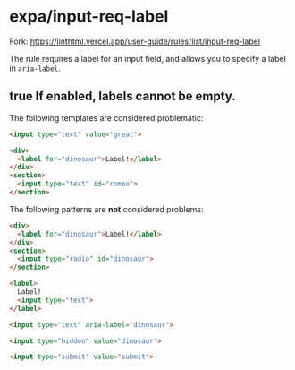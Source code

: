 # expa/input-req-label

Fork: https://linthtml.vercel.app/user-guide/rules/list/input-req-label

The rule requires a label for an input field, and allows you to specify a label in `aria-label`.

## true If enabled, labels cannot be empty.


The following templates are considered problematic:
```html
<input type="text" value="great">

<div>
  <label for="dinosaur">Label!</label>
</div>
<section>
  <input type="text" id="romeo">
</section>
```

The following patterns are **not** considered problems:

```html
<div>
  <label for="dinosaur">Label!</label>
</div>
<section>
  <input type="radio" id="dinosaur">
</section>

<label>
  Label!
  <input type="text">
</label>

<input type="text" aria-label="dinosaur">

<input type="hidden" value="dinosaur">

<input type="submit" value="submit">
```
